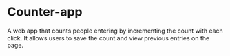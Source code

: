 # Counter-app
 A web app that counts people entering by incrementing the count with each click. It allows users to save the count and view previous entries on the page.
